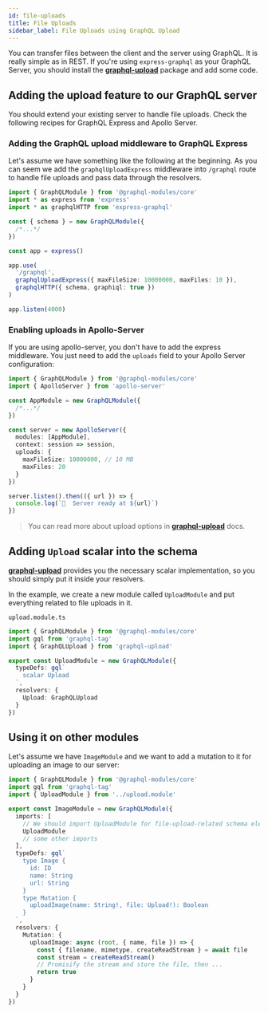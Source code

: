 ```yaml
---
id: file-uploads
title: File Uploads
sidebar_label: File Uploads using GraphQL Upload
---
```


You can transfer files between the client and the server using GraphQL. It is really simple as in REST.
If you're using `express-graphql` as your GraphQL Server, you should install the **[graphql-upload](https://github.com/jaydenseric/graphql-upload)** package and add some code.

## Adding the upload feature to our GraphQL server

You should extend your existing server to handle file uploads.
Check the following recipes for GraphQL Express and Apollo Server.

### Adding the GraphQL upload middleware to GraphQL Express

Let's assume we have something like the following at the beginning.
As you can seem we add the `graphqlUploadExpress` middleware into `/graphql` route to handle file uploads and pass data through the resolvers.

```ts
import { GraphQLModule } from '@graphql-modules/core'
import * as express from 'express'
import * as graphqlHTTP from 'express-graphql'

const { schema } = new GraphQLModule({
  /*...*/
})

const app = express()

app.use(
  '/graphql',
  graphqlUploadExpress({ maxFileSize: 10000000, maxFiles: 10 }),
  graphqlHTTP({ schema, graphiql: true })
)

app.listen(4000)
```

### Enabling uploads in Apollo-Server

If you are using apollo-server, you don't have to add the express middleware.
You just need to add the `uploads` field to your Apollo Server configuration:

```ts
import { GraphQLModule } from '@graphql-modules/core'
import { ApolloServer } from 'apollo-server'

const AppModule = new GraphQLModule({
  /*...*/
})

const server = new ApolloServer({
  modules: [AppModule],
  context: session => session,
  uploads: {
    maxFileSize: 10000000, // 10 MB
    maxFiles: 20
  }
})

server.listen().then(({ url }) => {
  console.log(`🚀  Server ready at ${url}`)
})
```

> You can read more about upload options in **[graphql-upload](https://github.com/jaydenseric/graphql-upload#type-uploadoptions)** docs.

## Adding `Upload` scalar into the schema

**[graphql-upload](https://github.com/jaydenseric/graphql-upload)** provides you the necessary scalar implementation, so you should simply put it inside your resolvers.

In the example, we create a new module called `UploadModule` and put everything related to file uploads in it.

`upload.module.ts`

```ts
import { GraphQLModule } from '@graphql-modules/core'
import gql from 'graphql-tag'
import { GraphQLUpload } from 'graphql-upload'

export const UploadModule = new GraphQLModule({
  typeDefs: gql`
    scalar Upload
  `,
  resolvers: {
    Upload: GraphQLUpload
  }
})
```

## Using it on other modules

Let's assume we have `ImageModule` and we want to add a mutation to it for uploading an image to our server:

```ts
import { GraphQLModule } from '@graphql-modules/core'
import gql from 'graphql-tag'
import { UploadModule } from '../upload.module'

export const ImageModule = new GraphQLModule({
  imports: [
    // We should import UploadModule for file-upload-related schema elements
    UploadModule
    // some other imports
  ],
  typeDefs: gql`
    type Image {
      id: ID
      name: String
      url: String
    }
    type Mutation {
      uploadImage(name: String!, file: Upload!): Boolean
    }
  `,
  resolvers: {
    Mutation: {
      uploadImage: async (root, { name, file }) => {
        const { filename, mimetype, createReadStream } = await file
        const stream = createReadStream()
        // Promisify the stream and store the file, then ...
        return true
      }
    }
  }
})
```
